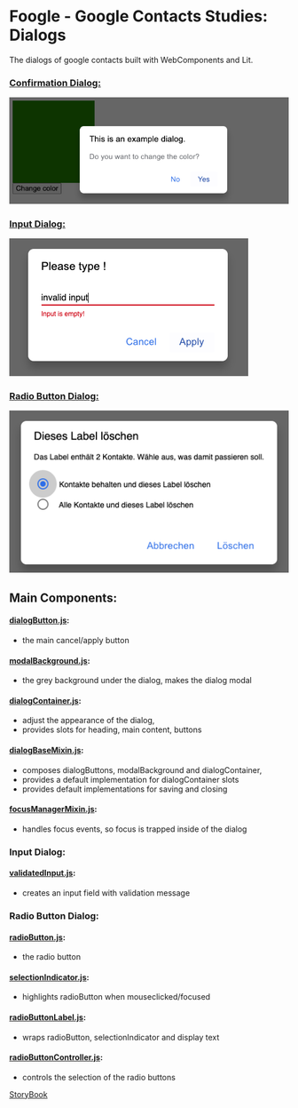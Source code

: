 # Foogle - Google Contacts Studies: Dialogs

The dialogs of google contacts built with WebComponents and Lit.

### [Confirmation Dialog:][confirmationDialog]

![Confirmation Dialog][image confirmationDialog]

### [Input Dialog:][inputDialog]

![Input Dialog][image inputDialog]

### [Radio Button Dialog:][radioButtonDialog]

![Radio Button Dialog][image radioButtonDialog]

## Main Components:

#### [dialogButton.js][dialogButton]:

- the main cancel/apply button

#### [modalBackground.js][modalBackground]:

- the grey background under the dialog, makes the dialog modal

#### [dialogContainer.js][dialogContainer]:

- adjust the appearance of the dialog,
- provides slots for heading, main content, buttons

#### [dialogBaseMixin.js][dialogBaseMixin]:

- composes dialogButtons, modalBackground and dialogContainer,
- provides a default implementation for dialogContainer slots
- provides default implementations for saving and closing

#### [focusManagerMixin.js][focusManagerMixin]:

- handles focus events, so focus is trapped inside of the dialog

### Input Dialog:

#### [validatedInput.js][validatedInput]:

- creates an input field with validation message

### Radio Button Dialog:

#### [radioButton.js][radioButton]:

- the radio button

#### [selectionIndicator.js][selectionIndicator]:

- highlights radioButton when mouseclicked/focused

#### [radioButtonLabel.js][radioButtonLabel]:

- wraps radioButton, selectionIndicator and display text

#### [radioButtonController.js][radioButtonController]:

- controls the selection of the radio buttons


[StoryBook][storybooklink]


[storybooklink]: https://www.chromatic.com/library?appId=648b5c69455089f4504e5e64
[confirmationDialog]: /src/dialogs/confirmationDialog
[inputDialog]: /src/dialogs/inputDialog
[radioButtonDialog]: /src/dialogs/radioButtonDialog
[dialogButton]: /src/dialogs/components/dialogButton
[modalBackground]: /src/dialogs/components/modalBackground
[dialogContainer]: /src/dialogs/components/dialogContainer
[dialogBaseMixin]: /src/dialogs/components/mixins/dialogBaseMixin
[focusManagerMixin]: /src/dialogs/components/mixins/focusManagerMixin
[validatedInput]: /src/dialogs/components/validatedInput
[radioButton]: /src/dialogs/components/radioButton
[selectionIndicator]: /src/dialogs/components/selectionIndicator
[radioButtonLabel]: /src/dialogs/components/radioButtonLabel
[radioButtonController]: /src/dialogs/components/radioButtonController

[image confirmationDialog]: /images/confirmationDialog.png
[image inputDialog]: /images/inputDialog.png
[image radioButtonDialog]: /images/radioButtonDialog.png
